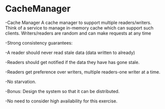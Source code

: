 # CacheManager

-Cache Manager A cache manager to support multiple readers/writers. Think of a service to manage in-memory cache which can support such clients. Writers/readers are random and can make requests at any time 

-Strong consistency guarantees: 

-A reader should never read stale data (data written to already) 

-Readers should get notified if the data they have has gone stale. 

-Readers get preference over writers, multiple readers-one writer at a time. 

-No starvation. 

-Bonus: Design the system so that it can be distributed. 

-No need to consider high availability for this exercise.
